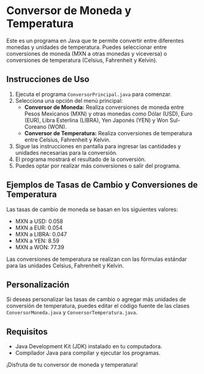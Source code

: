 # Conversor de Moneda y Temperatura

Este es un programa en Java que te permite convertir entre diferentes monedas y unidades de temperatura. Puedes seleccionar entre conversiones de moneda (MXN a otras monedas y viceversa) o conversiones de temperatura (Celsius, Fahrenheit y Kelvin).

## Instrucciones de Uso

1. Ejecuta el programa `ConversorPrincipal.java` para comenzar.
2. Selecciona una opción del menú principal:
   - **Conversor de Moneda:** Realiza conversiones de moneda entre Pesos Mexicanos (MXN) y otras monedas como Dólar (USD), Euro (EUR), Libra Esterlina (LIBRA), Yen Japonés (YEN) y Won Sul-Coreano (WON).
   - **Conversor de Temperatura:** Realiza conversiones de temperatura entre Celsius, Fahrenheit y Kelvin.
3. Sigue las instrucciones en pantalla para ingresar las cantidades y unidades necesarias para la conversión.
4. El programa mostrará el resultado de la conversión.
5. Puedes optar por realizar más conversiones o salir del programa.

## Ejemplos de Tasas de Cambio y Conversiones de Temperatura

Las tasas de cambio de moneda se basan en los siguientes valores:

- MXN a USD: 0.058
- MXN a EUR: 0.054
- MXN a LIBRA: 0.047
- MXN a YEN: 8.59
- MXN a WON: 77.39

Las conversiones de temperatura se realizan con las fórmulas estándar para las unidades Celsius, Fahrenheit y Kelvin.

## Personalización

Si deseas personalizar las tasas de cambio o agregar más unidades de conversión de temperatura, puedes editar el código fuente de las clases `ConversorMoneda.java` y `ConversorTemperatura.java`.

## Requisitos

- Java Development Kit (JDK) instalado en tu computadora.
- Compilador Java para compilar y ejecutar los programas.


¡Disfruta de tu conversor de moneda y temperatura!
